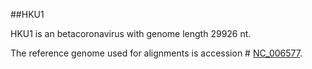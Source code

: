 ##HKU1

HKU1 is an betacoronavirus with genome length 29926 nt.

The reference genome used for alignments is accession # [NC_006577](https://www.ncbi.nlm.nih.gov/nuccore/NC_006577).